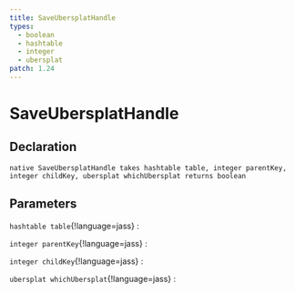 ```yaml
---
title: SaveUbersplatHandle
types:
  - boolean
  - hashtable
  - integer
  - ubersplat
patch: 1.24
---
```


# SaveUbersplatHandle

## Declaration

```jass
native SaveUbersplatHandle takes hashtable table, integer parentKey, integer childKey, ubersplat whichUbersplat returns boolean
```

## Parameters
`hashtable table`{!language=jass}
: 

`integer parentKey`{!language=jass}
: 

`integer childKey`{!language=jass}
: 

`ubersplat whichUbersplat`{!language=jass}
: 
